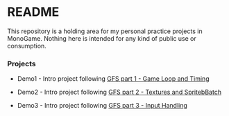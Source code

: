 # README #

This repository is a holding area for my personal practice projects in MonoGame. Nothing here is intended for any kind of public use or consumption.

### Projects ###

* Demo1 - Intro project following [GFS part 1 - Game Loop and Timing](https://www.gamefromscratch.com/post/2015/06/15/MonoGame-Tutorial-Creating-an-Application.aspx)

* Demo2 - Intro project following [GFS part 2 - Textures and SpritebBatch](https://www.gamefromscratch.com/post/2015/06/19/MonoGame-Tutorial-Textures-and-SpriteBatch.aspx)

* Demo3 - Intro project following [GFS part 3 - Input Handling](https://www.gamefromscratch.com/post/2015/06/28/MonoGame-Tutorial-Handling-Keyboard-Mouse-and-GamePad-Input.aspx)



